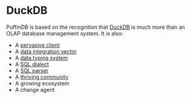 # DuckDB

PuffinDB is based on the recognition that [DuckDB](https://duckdb.org/) is much more than an OLAP database management system. It is also:

- A [pervasive client](Clientless.md)
- A [data integration vector](../EDDI.md)
- A [data typing system](https://duckdb.org/docs/sql/data_types/overview)
- A [SQL dialect](Query%20Proxy.md#dialect-translation)
- A [SQL parser](https://twitter.com/ghalimi/status/1625172235895046146)
- A [thriving community](https://github.com/duckdb/duckdb)
- A growing ecosystem
- A change agent
